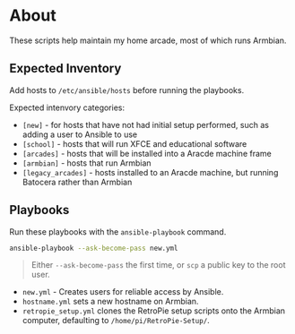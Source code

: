 
# About

These scripts help maintain my home arcade, most of which runs Armbian.

## Expected Inventory

Add hosts to `/etc/ansible/hosts` before running the playbooks.

Expected intenvory categories:

- `[new]` - for hosts that have not had initial setup performed, such as adding a user to Ansible to use
- `[school]` - hosts that will run XFCE and educational software
- `[arcades]` - hosts that will be installed into a Aracde machine frame
- `[armbian]` - hosts that run Armbian
- `[legacy_arcades]` - hosts installed to an Aracde machine, but running Batocera rather than Armbian

## Playbooks

Run these playbooks with the `ansible-playbook` command.

```sh
ansible-playbook --ask-become-pass new.yml
```

> Either `--ask-become-pass` the first time, or `scp` a public key to the root user.

- `new.yml` - Creates users for reliable access by Ansible.
- `hostname.yml` sets a new hostname on Armbian.
- `retropie_setup.yml` clones the RetroPie setup scripts onto the Armbian computer, defaulting to `/home/pi/RetroPie-Setup/`.

